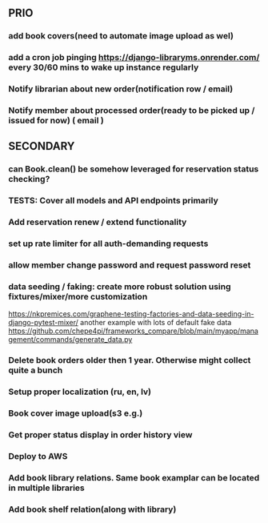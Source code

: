 ## PRIO

### add book covers(need to automate image upload as wel)
### add a cron job pinging https://django-libraryms.onrender.com/ every 30/60 mins to wake up instance regularly

### Notify librarian about new order(notification row / email)
### Notify member about processed order(ready to be picked up / issued for now) ( email )

## SECONDARY
### can Book.clean() be somehow leveraged for reservation status checking?
### TESTS: Cover all models and API endpoints primarily
### Add reservation renew / extend functionality
### set up rate limiter for all auth-demanding requests
### allow member change password and request password reset
### data seeding / faking: create more robust solution using fixtures/mixer/more customization
https://nkpremices.com/graphene-testing-factories-and-data-seeding-in-django-pytest-mixer/
another example with lots of default fake data
https://github.com/chepe4pi/frameworks_compare/blob/main/myapp/management/commands/generate_data.py


### Delete book orders older then 1 year. Otherwise might collect quite a bunch

### Setup proper localization (ru, en, lv)

### Book cover image upload(s3 e.g.)

### Get proper status display in order history view

### Deploy to AWS

### Add book library relations. Same book examplar can be located in multiple libraries
### Add book shelf relation(along with library)
